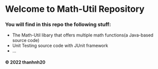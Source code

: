 # Welcome to Math-Util Repository
### You will find in this repo the following stuff:
* The  Math-Util libary that offers multiple math functions(a Java-based source code)
* Unit Testing source code with JUnit framework
* ...


#### © 2022 thanhnh20